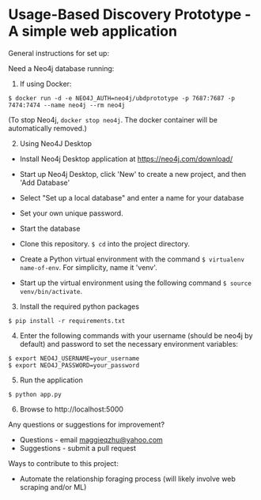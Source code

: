 # Usage-Based Discovery Prototype - A simple web application
 

General instructions for set up:


Need a Neo4j database running:

1. If using Docker:

`$ docker run -d -e NEO4J_AUTH=neo4j/ubdprototype -p 7687:7687 -p 7474:7474 --name neo4j --rm neo4j`

(To stop Neo4j, `docker stop neo4j`. The docker container will be automatically removed.)

2. Using Neo4J Desktop

- Install Neo4j Desktop application at https://neo4j.com/download/

- Start up Neo4j Desktop, click 'New' to create a new project, and then 'Add Database'

- Select "Set up a local database" and enter a name for your database

- Set your own unique password. 

- Start the database

- Clone this repository. `$ cd` into the project directory. 

- Create a Python virtual environment with the command `$ virtualenv name-of-env`. For simplicity, name it 'venv'. 

- Start up the virtual environment using the following command `$ source venv/bin/activate`. 

3. Install the required python packages

`$ pip install -r requirements.txt`

4. Enter the following commands with your username (should be neo4j by default) and password to set the necessary environment variables: 

`$ export NEO4J_USERNAME=your_username` <br />
`$ export NEO4J_PASSWORD=your_password`

5. Run the application

`$ python app.py`

6. Browse to http://localhost:5000


Any questions or suggestions for improvement?
- Questions - email maggieqzhu@yahoo.com 
- Suggestions - submit a pull request




Ways to contribute to this project: 
- Automate the relationship foraging process (will likely involve web scraping and/or ML)



